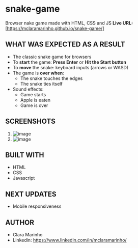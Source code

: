 # snake-game
Browser nake game made with HTML, CSS and JS
**Live URL:** [https://mclaramarinho.github.io/snake-game/]


## WHAT WAS EXPECTED AS A RESULT
- The classic snake game for browsers
- To **start** the game: **Press Enter** or **Hit the Start button**
- To **move** the snake: keyboard inputs (arrows or WASD)
- The game is **over when**:
  - The snake touches the edges
  - The snake ties itself
- Sound effects:
  - Game starts
  - Apple is eaten
  - Game is over

## SCREENSHOTS
1. ![image](https://github.com/mclaramarinho/snake-game/assets/119897667/0c2c082f-21b7-4ef9-aa21-fde49e3ca25b)
2. ![image](https://github.com/mclaramarinho/snake-game/assets/119897667/961f0744-aa73-4465-9c61-f62820eecf16)

## BUILT WITH
 - HTML
 - CSS
 - Javascript

## NEXT UPDATES
- Mobile responsiveness

## AUTHOR
- Clara Marinho
- Linkedin: https://www.linkedin.com/in/mclaramarinho/
